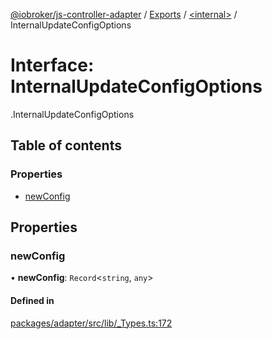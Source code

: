 [@iobroker/js-controller-adapter](../README.md) / [Exports](../modules.md) / [<internal\>](../modules/internal_.md) / InternalUpdateConfigOptions

# Interface: InternalUpdateConfigOptions

[<internal>](../modules/internal_.md).InternalUpdateConfigOptions

## Table of contents

### Properties

- [newConfig](internal_.InternalUpdateConfigOptions.md#newconfig)

## Properties

### newConfig

• **newConfig**: `Record`<`string`, `any`\>

#### Defined in

[packages/adapter/src/lib/_Types.ts:172](https://github.com/ioBroker/ioBroker.js-controller/blob/b556621c/packages/adapter/src/lib/_Types.ts#L172)

